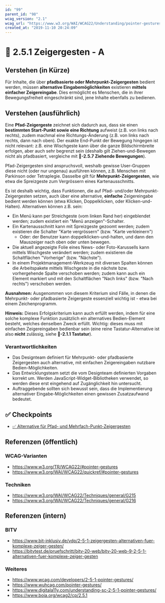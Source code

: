 ```yaml
---
id: "99"
parent_id: "98"
wcag_version: "2.1"
wcag_url: "https://www.w3.org/WAI/WCAG22/Understanding/pointer-gestures.html"
created_at: "2019-11-10 20:24:09"
---
```


# 📜 2.5.1 Zeigergesten - A

## Verstehen (in Kürze)

Für Inhalte, die über **pfadbasierte oder Mehrpunkt-Zeigergesten** bedient werden, müssen **alternative Eingabemöglichkeiten** existieren **mittels einfacher Zeigereingabe**. Dies ermöglicht es Menschen, die in ihrer Bewegungsfreiheit eingeschränkt sind, jene Inhalte ebenfalls zu bedienen.

## Verstehen (ausführlich)

Eine **Pfad-Zeigergeste** zeichnet sich dadurch aus, dass sie einen **bestimmten Start-Punkt sowie eine Richtung** aufweist (z.B. von links nach rechts), zudem machmal eine Richtungs-Änderung (z.B. von links nach rechts, dann nach oben). Der exakte End-Punkt der Bewegung hingegen ist nicht relevant: z.B. eine Wischgeste kann über die ganze Bildschirmbreite erfolgen, aber auch sehr begrenzt sein (deshalb gilt Ziehen-und-Bewegen nicht als pfadbasiert, vergleiche mit **📜-2.5.7 Ziehende Bewegungen**).

Pfad-Zeigergesten sind anspruchsvoll, weshalb gewisse User-Gruppen diese nicht (oder nur ungenau) ausführen können, z.B. Menschen mit Parkinson oder Tetraplegie. Dasselbe gilt für **Mehrpunkt-Zeigergesten**, wie etwa die Spreizgeste zum Vergrössern eines Kartenausschnitts.

Es ist deshalb wichtig, dass Funktionen, die auf Pfad- und/oder Mehrpunkt-Zeigergesten setzen, auch über eine alternative, **einfache** Zeigereingabe bedient werden können (etwa Klicken, Doppelklicken, oder Klicken-und-Halten). Alternativen können z.B. sein:

- Ein Menü kann per Streichgeste (vom linken Rand her) eingeblendet werden; zudem existiert ein "Menü anzeigen"-Schalter.
- Ein Kartenausschnitt kann mit Spreizgeste gezoomt werden; zudem existieren die Schalter "Karte vergrössern" (bzw. "Karte verkleinern")
    - Oder: der Benutzer kann doppelklicken-und-halten, und dann den Mauszeiger nach oben oder unten bewegen.
- Die aktuell angezeigte Folie eines News- oder Foto-Karussells kann mittels Wischgeste verändert werden; zudem existieren die Schaltflächen "Vorherige" (bzw. "Nächste").
- In einem Projektmanagement-Werkzeug mit diversen Spalten können die Arbeitspakete mittels Wischgeste in die nächste bzw. vorhergehende Spalte verschoben werden; zudem kann auch ein Element markiert und mit den Schaltflächen "Nach links" (bzw. "Nach rechts") verschoben werden.

**Ausnahmen:** Ausgenommen von diesem Kriterium sind Fälle, in denen die Mehrpunkt- oder pfadbasierte Zeigergeste essenziell wichtig ist - etwa bei einem Zeichenprogramm.

**Hinweis:** Dieses Erfolgskriterium kann auch erfüllt werden, indem für eine solche komplexe Funktion zusätzlich ein alternatives Bedien-Element besteht, welches denselben Zweck erfüllt. Wichtig: dieses muss mit einfachen Zeigereingaben bedienbar sein (eine reine Tastatur-Alternative ist also **nicht** zulässig, siehe **📜-2.1.1 Tastatur**).

### Verantwortlichkeiten

- Das Designteam definiert für Mehrpunkt- oder pfadbasierte Zeigergesten auch alternative, mit einfachen Zeigereingaben nutzbare Bedien-Möglichkeiten.
- Das Entwicklungsteam setzt die vom Designteam definierten Vorgaben korrekt um. Werden JavaScript-Widget-Bibliotheken verwendet, so werden diese erst eingehend auf Zugänglichkeit hin untersucht.
- Auftraggebende sollten sich bewusst sein, dass die Implementierung alternativer Eingabe-Möglichkeiten einen gewissen Zusatzaufwand bedeutet.

## ✅ Checkpoints

- [✅ Alternative für Pfad- und Mehrfach-Punkt-Zeigergesten](alternative-fuer-pfad-und-mehrfach-punkt-zeigergesten)

## Referenzen (öffentlich)

### WCAG-Varianten
- <https://www.w3.org/TR/WCAG22/#pointer-gestures>
- <https://www.w3.org/WAI/WCAG22/quickref/#pointer-gestures>

### Techniken
- <https://www.w3.org/WAI/WCAG22/Techniques/general/G215>
- <https://www.w3.org/WAI/WCAG22/Techniques/general/G216>

## Referenzen (intern)

### BITV
- <https://www.bit-inklusiv.de/vdp/2-5-1-zeigergesten-alternativen-fuer-komplexe-zeiger-gesten/>
- <https://bitvtest.de/pruefschritt/bitv-20-web/bitv-20-web-9-2-5-1-alternativen-fuer-komplexe-zeiger-gesten>

### Weiteres
- <https://www.wcag.com/developers/2-5-1-pointer-gestures/>
- <https://www.wuhcag.com/pointer-gestures/>
- <https://www.digitala11y.com/understanding-sc-2-5-1-pointer-gestures/>
- <https://www.boia.org/wcag2/cp/2.5.1>